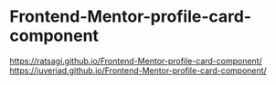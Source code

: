 # Frontend-Mentor-profile-card-component
https://ratsagi.github.io/Frontend-Mentor-profile-card-component/
https://juveriad.github.io/Frontend-Mentor-profile-card-component/
